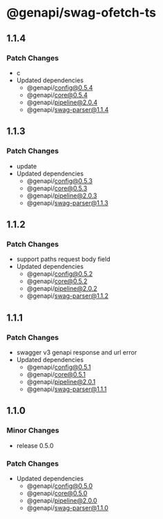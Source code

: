 # @genapi/swag-ofetch-ts

## 1.1.4

### Patch Changes

- c
- Updated dependencies
  - @genapi/config@0.5.4
  - @genapi/core@0.5.4
  - @genapi/pipeline@2.0.4
  - @genapi/swag-parser@1.1.4

## 1.1.3

### Patch Changes

- update
- Updated dependencies
  - @genapi/config@0.5.3
  - @genapi/core@0.5.3
  - @genapi/pipeline@2.0.3
  - @genapi/swag-parser@1.1.3

## 1.1.2

### Patch Changes

- support paths request body field
- Updated dependencies
  - @genapi/config@0.5.2
  - @genapi/core@0.5.2
  - @genapi/pipeline@2.0.2
  - @genapi/swag-parser@1.1.2

## 1.1.1

### Patch Changes

- swagger v3 genapi response and url error
- Updated dependencies
  - @genapi/config@0.5.1
  - @genapi/core@0.5.1
  - @genapi/pipeline@2.0.1
  - @genapi/swag-parser@1.1.1

## 1.1.0

### Minor Changes

- release 0.5.0

### Patch Changes

- Updated dependencies
  - @genapi/config@0.5.0
  - @genapi/core@0.5.0
  - @genapi/pipeline@2.0.0
  - @genapi/swag-parser@1.1.0

